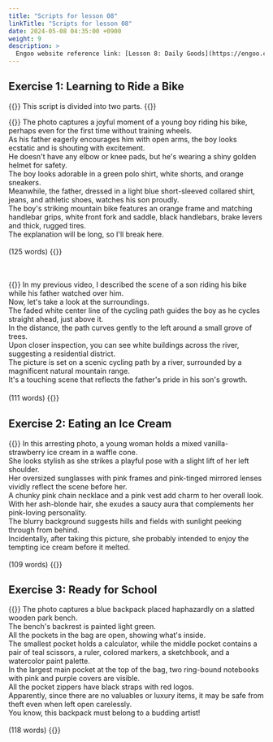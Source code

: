 ```yaml
---
title: "Scripts for lesson 08"
linkTitle: "Scripts for lesson 08"
date: 2024-05-08 04:35:00 +0900
weight: 9
description: >
  Engoo website reference link: [Lesson 8: Daily Goods](https://engoo.com/app/lessons/describing-pictures-intermediate-describing-pictures-daily-goods/yCuxtkp1Eeey-psCXzWe5w?category_id=P_HriMOnEeifo0O-yMP42w&course_id=ZZasjsOnEeiHZVOMC0VfdA)
---
```


## Exercise 1: Learning to Ride a Bike

{{<alert>}}
This script is divided into two parts.
{{</alert>}}

{{<card header="**1st script**">}}
The photo captures a joyful moment of a young boy riding his bike, perhaps even for the first time without training wheels. <br/>
As his father eagerly encourages him with open arms, the boy looks ecstatic and is shouting with excitement. <br/>
He doesn't have any elbow or knee pads, but he's wearing a shiny golden helmet for safety. <br/>
The boy looks adorable in a green polo shirt, white shorts, and orange sneakers. <br/>
Meanwhile, the father, dressed in a light blue short-sleeved collared shirt, jeans, and athletic shoes, watches his son proudly. <br/>
The boy's striking mountain bike features an orange frame and matching handlebar grips, white front fork and saddle, black handlebars, brake levers and thick, rugged tires.<br/>
The explanation will be long, so I'll break here.<br/>
<br/>
(125 words)
{{</card>}}

　

{{<card header="**2nd script**">}}
In my previous video, I described the scene of a son riding his bike while his father watched over him. <br/>
Now, let's take a look at the surroundings. <br/>
The faded white center line of the cycling path guides the boy as he cycles straight ahead, just above it. <br/>
In the distance, the path curves gently to the left around a small grove of trees. <br/>
Upon closer inspection, you can see white buildings across the river, suggesting a residential district. <br/>
The picture is set on a scenic cycling path by a river, surrounded by a magnificent natural mountain range. <br/>
It's a touching scene that reflects the father's pride in his son's growth.<br/>
<br/>
(111 words)
{{</card>}}
　

## Exercise 2: Eating an Ice Cream

{{<card header="**Script**">}}
In this arresting photo, a young woman holds a mixed vanilla-strawberry ice cream in a waffle cone. <br/>
She looks stylish as she strikes a playful pose with a slight lift of her left shoulder. <br/>
Her oversized sunglasses with pink frames and pink-tinged mirrored lenses vividly reflect the scene before her. <br/>
A chunky pink chain necklace and a pink vest add charm to her overall look. <br/>
With her ash-blonde hair, she exudes a saucy aura that complements her pink-loving personality. <br/>
The blurry background suggests hills and fields with sunlight peeking through from behind. <br/>
Incidentally, after taking this picture, she probably intended to enjoy the tempting ice cream before it melted.<br/>
<br/>
(109 words)
{{</card>}}

## Exercise 3: Ready for School

{{<card header="**Script**">}}
The photo captures a blue backpack placed haphazardly on a slatted wooden park bench. <br/>
The bench's backrest is painted light green. <br/>
All the pockets in the bag are open, showing what's inside.<br/>
The smallest pocket holds a calculator, while the middle pocket contains a pair of teal scissors, a ruler, colored markers, a sketchbook, and a watercolor paint palette. <br/>
In the largest main pocket at the top of the bag, two ring-bound notebooks with pink and purple covers are visible. <br/>
All the pocket zippers have black straps with red logos. <br/>
Apparently, since there are no valuables or luxury items, it may be safe from theft even when left open carelessly. <br/>
You know, this backpack must belong to a budding artist!<br/>
<br/>
(118 words)
{{</card>}}
